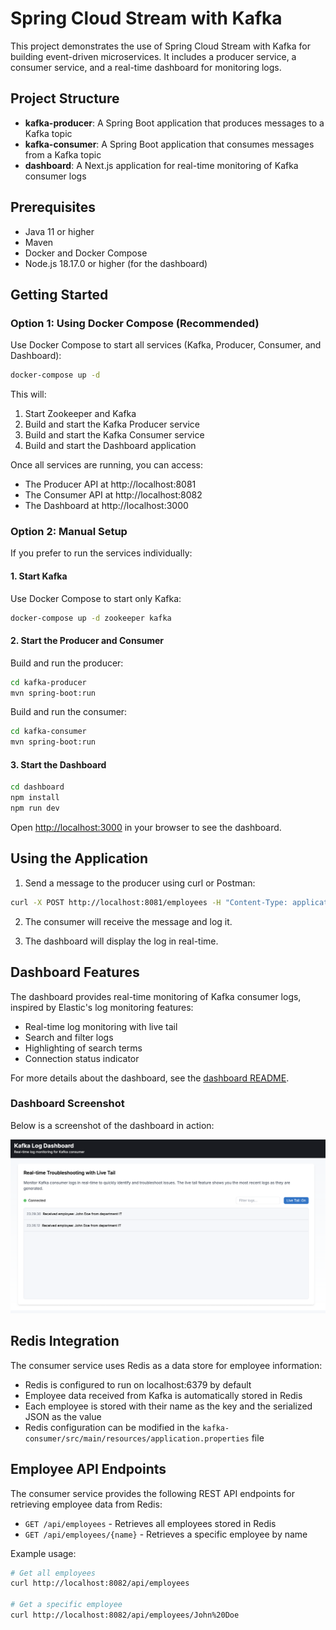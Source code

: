 # Spring Cloud Stream with Kafka

This project demonstrates the use of Spring Cloud Stream with Kafka for building event-driven microservices. It includes a producer service, a consumer service, and a real-time dashboard for monitoring logs.

## Project Structure

- **kafka-producer**: A Spring Boot application that produces messages to a Kafka topic
- **kafka-consumer**: A Spring Boot application that consumes messages from a Kafka topic
- **dashboard**: A Next.js application for real-time monitoring of Kafka consumer logs

## Prerequisites

- Java 11 or higher
- Maven
- Docker and Docker Compose
- Node.js 18.17.0 or higher (for the dashboard)

## Getting Started

### Option 1: Using Docker Compose (Recommended)

Use Docker Compose to start all services (Kafka, Producer, Consumer, and Dashboard):

```bash
docker-compose up -d
```

This will:
1. Start Zookeeper and Kafka
2. Build and start the Kafka Producer service
3. Build and start the Kafka Consumer service
4. Build and start the Dashboard application

Once all services are running, you can access:
- The Producer API at http://localhost:8081
- The Consumer API at http://localhost:8082
- The Dashboard at http://localhost:3000

### Option 2: Manual Setup

If you prefer to run the services individually:

#### 1. Start Kafka

Use Docker Compose to start only Kafka:

```bash
docker-compose up -d zookeeper kafka
```

#### 2. Start the Producer and Consumer

Build and run the producer:

```bash
cd kafka-producer
mvn spring-boot:run
```

Build and run the consumer:

```bash
cd kafka-consumer
mvn spring-boot:run
```

#### 3. Start the Dashboard

```bash
cd dashboard
npm install
npm run dev
```

Open [http://localhost:3000](http://localhost:3000) in your browser to see the dashboard.

## Using the Application

1. Send a message to the producer using curl or Postman:

```bash
curl -X POST http://localhost:8081/employees -H "Content-Type: application/json" -d '{"id":"1", "name":"John Doe", "department":"IT"}'
```

2. The consumer will receive the message and log it.

3. The dashboard will display the log in real-time.

## Dashboard Features

The dashboard provides real-time monitoring of Kafka consumer logs, inspired by Elastic's log monitoring features:

- Real-time log monitoring with live tail
- Search and filter logs
- Highlighting of search terms
- Connection status indicator

For more details about the dashboard, see the [dashboard README](dashboard/README.md).

### Dashboard Screenshot

Below is a screenshot of the dashboard in action:

![Dashboard Screenshot](Screenshot.png)

## Redis Integration

The consumer service uses Redis as a data store for employee information:

- Redis is configured to run on localhost:6379 by default
- Employee data received from Kafka is automatically stored in Redis
- Each employee is stored with their name as the key and the serialized JSON as the value
- Redis configuration can be modified in the `kafka-consumer/src/main/resources/application.properties` file

## Employee API Endpoints

The consumer service provides the following REST API endpoints for retrieving employee data from Redis:

- `GET /api/employees` - Retrieves all employees stored in Redis
- `GET /api/employees/{name}` - Retrieves a specific employee by name

Example usage:

```bash
# Get all employees
curl http://localhost:8082/api/employees

# Get a specific employee
curl http://localhost:8082/api/employees/John%20Doe
```
